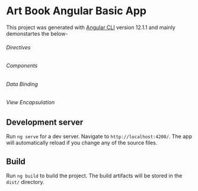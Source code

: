 # Art Book Angular Basic App

This project was generated with [Angular CLI](https://github.com/angular/angular-cli) version 12.1.1 and mainly demonstartes the below-
  ###### Directives
  ###### Components
  ###### Data Binding
  ###### View Encapsulation

## Development server

Run `ng serve` for a dev server. Navigate to `http://localhost:4200/`. The app will automatically reload if you change any of the source files.

## Build

Run `ng build` to build the project. The build artifacts will be stored in the `dist/` directory.


